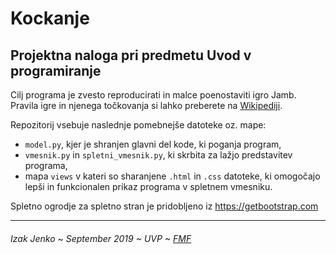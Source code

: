 # Kockanje

## Projektna naloga pri predmetu Uvod v programiranje

Cilj programa je zvesto reproducirati in malce poenostaviti igro Jamb. Pravila igre in njenega točkovanja si lahko preberete na [Wikipediji](https://en.wikipedia.org/wiki/Yahtzee#Rules).

Repozitorij vsebuje naslednje pomebnejše datoteke oz. mape:

* `model.py`, kjer je shranjen glavni del kode, ki poganja program, 
* `vmesnik.py` in `spletni_vmesnik.py`, ki skrbita za lažjo predstavitev programa,
* mapa `views` v kateri so sharanjene `.html` in `.css`  datoteke, ki omogočajo lepši in funkcionalen prikaz programa v spletnem vmesniku. 

Spletno ogrodje za spletno stran je pridobljeno iz <https://getbootstrap.com>

___
###### Izak Jenko ~ September 2019 ~ UVP ~ [FMF](https://www.fmf.uni-lj.si/si/)